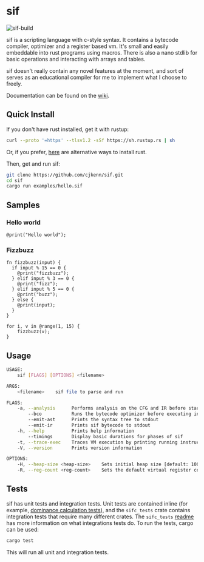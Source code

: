 # sif

![sif-build](https://github.com/cjkenn/sif/workflows/sif-build/badge.svg?branch=master)

sif is a scripting language with c-style syntax. It contains a bytecode compiler, optimizer and a register based vm. It's small and easily embeddable into rust programs using macros. There is also a nano stdlib for basic operations and interacting with arrays and tables.

sif doesn't really contain any novel features at the moment, and sort of serves as an educational compiler for me to implement what I choose to freely.

Documentation can be found on the [wiki](https://github.com/cjkenn/sif/wiki).

## Quick Install
If you don't have rust installed, get it with rustup:
```sh
curl --proto '=https' --tlsv1.2 -sSf https://sh.rustup.rs | sh
```
Or, if you prefer, [here](https://forge.rust-lang.org/infra/other-installation-methods.html) are alternative ways to install rust.

Then, get and run sif:
```sh
git clone https://github.com/cjkenn/sif.git
cd sif
cargo run examples/hello.sif
```

## Samples

### Hello world
```
@print("Hello world");
```

### Fizzbuzz
```
fn fizzbuzz(input) {
  if input % 15 == 0 {
    @print("fizzbuzz");
  } elif input % 3 == 0 {
    @print("fizz");
  } elif input % 5 == 0 {
    @print("buzz");
  } else {
    @print(input);
  }
}

for i, v in @range(1, 15) {
    fizzbuzz(v);
}
```

## Usage
```sh
USAGE:
    sif [FLAGS] [OPTIONS] <filename>

ARGS:
    <filename>    sif file to parse and run

FLAGS:
    -a, --analysis      Performs analysis on the CFG and IR before starting the vm
        --bco           Runs the bytecode optimizer before executing in vm
        --emit-ast      Prints the syntax tree to stdout
        --emit-ir       Prints sif bytecode to stdout
    -h, --help          Prints help information
        --timings       Display basic durations for phases of sif
    -t, --trace-exec    Traces VM execution by printing running instructions to stdout
    -V, --version       Prints version information

OPTIONS:
    -H, --heap-size <heap-size>    Sets initial heap size [default: 100]
    -R, --reg-count <reg-count>    Sets the default virtual register count [default: 1024]
```

## Tests
sif has unit tests and integration tests. Unit tests are contained inline (for example, [dominance calculation tests](https://github.com/cjkenn/sif/blob/master/sifc_analysis/src/dom.rs#L224)), and the `sifc_tests` crate contains integration tests that require many different crates. The `sifc_tests` [readme](https://github.com/cjkenn/sif/blob/master/sifc_tests/README.md) has more information on what integrations tests do. To run the tests, cargo can be used:

```sh
cargo test
```

This will run all unit and integration tests.
